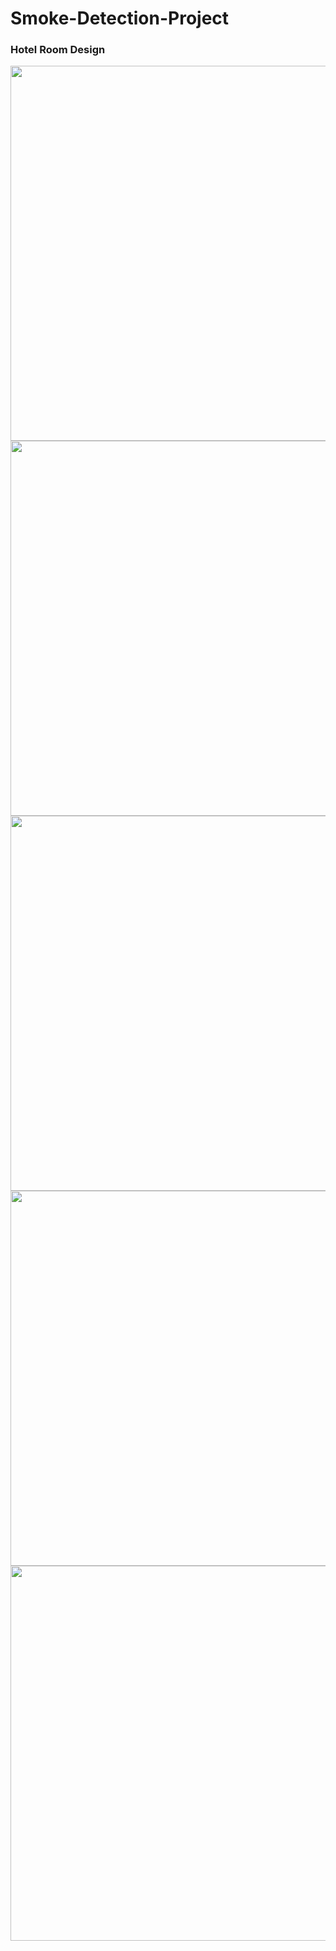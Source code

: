 # Smoke-Detection-Project

### Hotel Room Design 
<img src="https://github.com/user-attachments/assets/6dfe74dd-7e4b-40ed-97f6-004bd73f500d" width="600" height="auto">
<img src="https://github.com/user-attachments/assets/7f664707-1eb9-49b4-ab60-53efde93ba5c" width="600" height="auto">
<img src="" width="600" height="auto">
<img src="" width="600" height="auto">
<img src="" width="600" height="auto">

